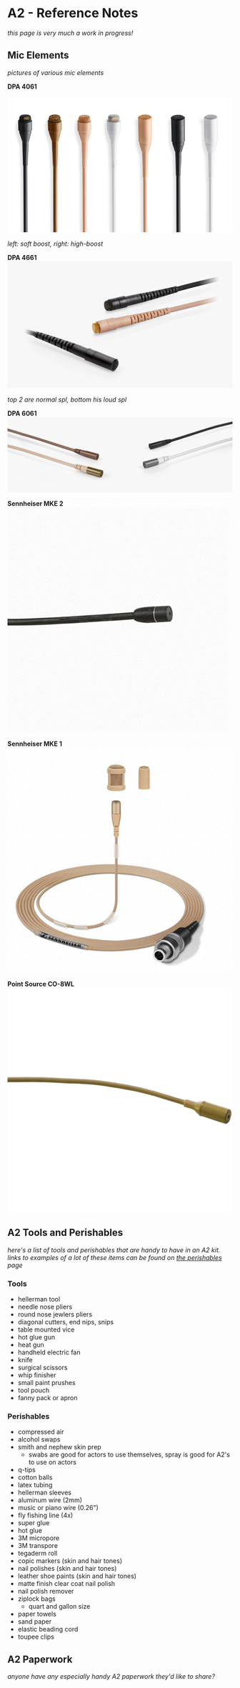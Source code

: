# A2 - Reference Notes
*this page is very much a work in  progress!*

## Mic Elements
*pictures of various mic elements*



**DPA 4061**

![4061](photos/a2_dpa_4061.jpeg)

*left: soft boost, right: high-boost*

**DPA 4661**
![4661](photos/a2_dpa_4661.jpeg)

*top 2 are normal spl, bottom his loud spl*

**DPA 6061**
![6061](photos/a2_dpa_6061.jpeg)

**Sennheiser MKE 2**
![MKE 2](photos/a2_senn_mke_2.jpeg)

**Sennheiser MKE 1**
![MKE 1](photos/a2_senn_mke_1.jpeg)

**Point Source CO-8WL**
![PSCO8WL](photos/a2_ps_series8.jpeg)


## A2 Tools and Perishables
*here's a list of tools and perishables that are handy to have in an A2 kit. links to examples of a lot of these items can be found on [the perishables](https://soundreferencenotes.com/ref_perishables.html) page*

### Tools
* hellerman tool
* needle nose pliers
* round nose jewlers pliers
* diagonal cutters, end nips, snips
* table mounted vice
* hot glue gun
* heat gun
* handheld electric fan
* knife
* surgical scissors
* whip finisher
* small paint prushes
* tool pouch
* fanny pack or apron

### Perishables
* compressed air
* alcohol swaps
* smith and nephew skin prep
	* swabs are good for actors to use themselves, spray is good for A2's to use on actors
* q-tips
* cotton balls
* latex tubing
* hellerman sleeves
* aluminum wire (2mm)
* music or piano wire (0.26")
* fly fishing line (4x)
* super glue
* hot glue
* 3M micropore
* 3M transpore
* tegaderm roll
* copic markers (skin and hair tones)
* nail polishes (skin and hair tones)
* leather shoe paints (skin and hair tones)
* matte finish clear coat nail polish
* nail polish remover
* ziplock bags
	* quart and gallon size
* paper towels
* sand paper
* elastic beading cord
* toupee clips

## A2 Paperwork
*anyone have any especially handy A2 paperwork they'd like to share?*
